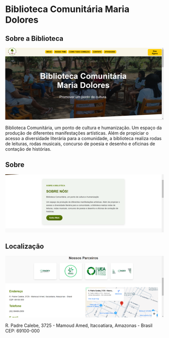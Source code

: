 
# Biblioteca Comunitária Maria Dolores

## Sobre a Biblioteca

![Foto da Biblioteca](assets/fotoReadme/readme1.png)

Biblioteca Comunitária, um ponto de cultura e humanização. Um espaço da produção de diferentes manifestações artísticas. Além de propiciar o acesso a diversidade literária para a comunidade, a biblioteca realiza rodas de leituras, rodas musicais, concurso de poesia e desenho e oficinas de contação de histórias.

## Sobre

![Sobre nós](assets/fotoReadme/readme2.png)

## Localização

![Localização](assets/fotoReadme/readme3.png)

R. Padre Calebe, 3725 - Mamoud Amed, Itacoatiara, Amazonas - Brasil  
CEP: 69100-000

